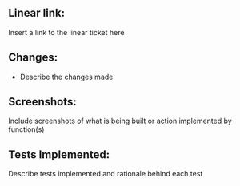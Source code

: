 ## Linear link:

Insert a link to the linear ticket here

## Changes:

- Describe the changes made

## Screenshots:

Include screenshots of what is being built or action implemented by function(s)

## Tests Implemented:

Describe tests implemented and rationale behind each test
